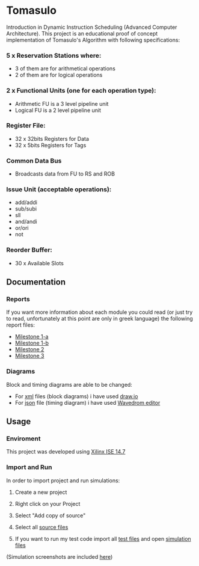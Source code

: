 # Tomasulo
Introduction in Dynamic Instruction Scheduling (Advanced Computer Architecture). This project is an educational proof of concept implementation of Tomasulo's Algorithm with following specifications:

### 5 x Reservation Stations where:  
* 3 of them are for arithmetical operations 
* 2 of them are for logical operations

### 2 x Functional Units (one for each operation type): 
* Arithmetic FU is a 3 level pipeline unit 
* Logical FU is a 2 level pipeline unit

### Register File:
* 32 x 32bits Registers for Data
* 32 x 5bits Registers for Tags

### Common Data Bus
* Broadcasts data from FU to RS and ROB

### Issue Unit (acceptable operations):
* add/addi 
* sub/subi
* sll
* and/andi
* or/ori
* not 

### Reorder Buffer:
* 30 x Available Slots

## Documentation
### Reports
If you want more information about each module you could read (or just try to read, unfortunately at this point are only in greek language) the following report files:
* [Milestone 1-a](./doc/Milestone-1a.pdf)
* [Milestone 1-b](./doc/Milestone-1b.pdf)
* [Milestone 2](./doc/Milestone-2.pdf)
* [Milestone 3](./doc/Milestone-3.pdf) 

### Diagrams

Block and timing diagrams are able to be changed:
* For [xml](./doc/schematics/) files (block diagrams) i have used [draw.io](https://www.draw.io/)
* For [json](./doc/timingDiagram/) file (timing diagram) i have used [Wavedrom editor](https://wavedrom.com)
 

## Usage 

### Enviroment
This project was developed using [Xilinx ISE 14.7](https://www.xilinx.com/products/design-tools/ise-design-suite.html)

### Import and Run

In order to import project and run simulations:

1. Create a new project

2. Right click on your Project

3. Select "Add copy of source"

4. Select all  [source files](./src) 

5. If you want to run my test code import all [test files](./test) and open [simulation files](./sim)

(Simulation screenshots are included [here](./doc/sim))

